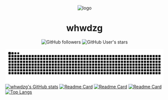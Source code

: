 <div align="center">
    <img align="center" src="https://avatars.githubusercontent.com/u/91038761?v=4" alt="logo" width="200">
    <h1 align="center">whwdzg</h1>
    </p>
    <img alt="GitHub followers" src="https://img.shields.io/github/followers/whwdzg">
    <img alt="GitHub User's stars" src="https://img.shields.io/github/stars/whwdzg">
    </br>
</div>

![Github Contribution](https://raw.githubusercontent.com/whwdzg/whwdzg/output/github-contribution-grid-snake.svg)
[![whwdzg's GitHub stats](https://github-readme-stats.vercel.app/api?username=whwdzg&show_icons=true)](https://github.com/whwdzg)
[![Readme Card](https://github-readme-stats.vercel.app/api/pin/?username=whwdzg&repo=whwdzg-s_recipe&show_owner=true)](https://github.com/whwdzg/whwdzg-s_recipe)
[![Readme Card](https://github-readme-stats.vercel.app/api/pin/?username=whwdzg&repo=whwdzg-s_recipe-ModLists&show_owner=true)](https://github.com/whwdzg/whwdzg-s_recipe-ModLists)
[![Readme Card](https://github-readme-stats.vercel.app/api/pin/?username=whwdzg&repo=whwdzg.github.io&show_owner=true)](https://github.com/whwdzg/whwdzg.github.io)
[![Top Langs](https://github-readme-stats.vercel.app/api/top-langs/?username=whwdzg)](https://github.com/whwdzg)
